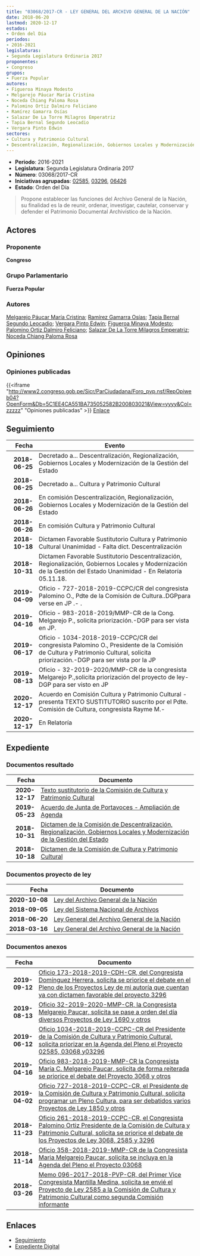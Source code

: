 ```yaml
---
title: "03068/2017-CR - LEY GENERAL DEL ARCHIVO GENERAL DE LA NACIÓN"
date: 2018-06-20
lastmod: 2020-12-17
estados:
- Orden del Día
periodos:
- 2016-2021
legislaturas:
- Segunda Legislatura Ordinaria 2017
proponentes:
- Congreso
grupos:
- Fuerza Popular
autores:
- Figueroa Minaya Modesto
- Melgarejo Páucar María Cristina
- Noceda Chiang Paloma Rosa
- Palomino Ortiz Dalmiro Feliciano
- Ramírez Gamarra Osías
- Salazar De La Torre Milagros Emperatriz
- Tapia Bernal Segundo Leocadio
- Vergara Pinto Edwin
sectores:
- Cultura y Patrimonio Cultural
- Descentralización, Regionalización, Gobiernos Locales y Modernización de la Gestión del Estado
---
```

- **Periodo**: 2016-2021
- **Legislatura**: Segunda Legislatura Ordinaria 2017
- **Número**: 03068/2017-CR
- **Iniciativas agrupadas**: [02585](../../02500/02585), [03296](../../03200/03296), [06426](../../06400/06426)
- **Estado**: Orden del Día

> Propone establecer las funciones del Archivo General de la Nación, su finalidad es la de reunir, ordenar, investigar, cautelar, conservar y defender el Patrimonio Documental Archivístico de la Nación.


## Actores

### Proponente

**Congreso**

### Grupo Parlamentario

**Fuerza Popular**

### Autores

[Melgarejo Páucar María Cristina](mailto:mailto:mmelgarejo@congreso.gob.pe); [Ramírez Gamarra Osías](mailto:mailto:oramirez@congreso.gob.pe); [Tapia Bernal Segundo Leocadio](mailto:mailto:stapia@congreso.gob.pe); [Vergara Pinto Edwin](mailto:mailto:evergara@congreso.gob.pe); [Figueroa Minaya Modesto](mailto:mailto:mfigueroam@congreso.gob.pe); [Palomino Ortiz Dalmiro Feliciano](mailto:mailto:dfpalomino@congreso.gob.pe); [Salazar De La Torre Milagros Emperatriz](mailto:mailto:msalazard@congreso.gob.pe); [Noceda Chiang Paloma Rosa](mailto:mailto:pnoceda@congreso.gob.pe)

## Opiniones

### Opiniones publicadas

{{<iframe "http://www2.congreso.gob.pe/Sicr/ParCiudadana/Foro_pvp.nsf/RepOpiweb04?OpenForm&Db=5C1EE4CA551BA735052582B200803021&View=yyyy&Col=zzzzz" "Opiniones publicadas" >}}
[Enlace](http://www2.congreso.gob.pe/Sicr/ParCiudadana/Foro_pvp.nsf/RepOpiweb04?OpenForm&Db=5C1EE4CA551BA735052582B200803021&View=yyyy&Col=zzzzz)


## Seguimiento

| Fecha | Evento |
|------:|--------|
| **2018-06-25** | Decretado a... Descentralización, Regionalización, Gobiernos Locales y Modernización de la Gestión del Estado |
| **2018-06-25** | Decretado a... Cultura y Patrimonio Cultural |
| **2018-06-26** | En comisión Descentralización, Regionalización, Gobiernos Locales y Modernización de la Gestión del Estado |
| **2018-06-26** | En comisión Cultura y Patrimonio Cultural |
| **2018-10-18** | Dictamen Favorable Sustitutorio Cultura y Patrimonio Cultural Unanimidad - Falta dict. Descentralización |
| **2018-10-31** | Dictamen Favorable Sustitutorio Descentralización, Regionalización, Gobiernos Locales y Modernización de la Gestión del Estado Unanimidad - En Relatoría 05.11.18. |
| **2019-04-09** | Oficio - 727-2018-2019-CCPC/CR del congresista Palomino O., Pdte de la Comisión de Cultura..DGPpara verse en JP .- . |
| **2019-04-16** | Oficio - 983-2018-2019/MMP-CR de la Cong. Melgarejo P., solicita priorización.-DGP para ser vista en JP. |
| **2019-06-17** | Oficio - 1034-2018-2019-CCPC/CR del congresista Palomino O., Presidente de la Comisión de Cultura y Patrimonio Cultural, solicita priorización.-DGP para ser vista por la JP |
| **2019-08-13** | Oficio - 32-2019-2020/MMP-CR de la congresista Melgarejo P.,solicita priorización del proyecto de ley-DGP para ser visto en JP |
| **2020-12-17** | Acuerdo en Comisión Cultura y Patrimonio Cultural - presenta TEXTO SUSTITUTORIO suscrito por el Pdte. Comisión de Cultura, congresista Rayme M.- |
| **2020-12-17** | En Relatoría |

## Expediente

### Documentos resultado

| Fecha | Documento |
|------:|-----------|
| **2020-12-17** | [Texto sustitutorio de la Comisión de Cultura y Patrimonio Cultural](http://www.leyes.congreso.gob.pe/Documentos/2016_2021/Texto_Sustitutorio/Proyectos_de_Ley/TS02585-20201217.pdf) |
| **2019-05-23** | [Acuerdo de Junta de Portavoces - Ampliación de Agenda](http://www.leyes.congreso.gob.pe/Documentos/2016_2021/Acuerdos/Junta_Portavoces/AJP0258520190523.pdf) |
| **2018-10-31** | [Dictamen de la Comisión de Descentralización, Regionalización, Gobiernos Locales y Modernización de la Gestión del Estado](http://www.leyes.congreso.gob.pe/Documentos/2016_2021/Dictamenes/Proyectos_de_Ley/02585DC08MAY20181031.pdf) |
| **2018-10-18** | [Dictamen de la Comisión de Cultura y Patrimonio Cultural](http://www.leyes.congreso.gob.pe/Documentos/2016_2021/Dictamenes/Proyectos_de_Ley/02585DC05MAY20181018.pdf) |

### Documentos proyecto de ley

| Fecha | Documento |
|------:|-----------|
| **2020-10-08** | [Ley del Archivo General de la Nación](http://www.leyes.congreso.gob.pe/Documentos/2016_2021/Proyectos_de_Ley_y_de_Resoluciones_Legislativas/PL06426-20201009.pdf) |
| **2018-09-05** | [Ley del Sistema Nacional de Archivos](http://www.leyes.congreso.gob.pe/Documentos/2016_2021/Proyectos_de_Ley_y_de_Resoluciones_Legislativas/PL0329620180905.pdf) |
| **2018-06-20** | [Ley General del Archivo General de la Nación](http://www.leyes.congreso.gob.pe/Documentos/2016_2021/Proyectos_de_Ley_y_de_Resoluciones_Legislativas/PL0306820180620..pdf) |
| **2018-03-16** | [Ley General del Archivo General de la Nación](http://www.leyes.congreso.gob.pe/Documentos/2016_2021/Proyectos_de_Ley_y_de_Resoluciones_Legislativas/PL0258520180316..pdf) |

### Documentos anexos

| Fecha | Documento |
|------:|-----------|
| **2019-09-12** | [Oficio 173-2018-2019-CDH-CR, del Congresista Domínguez Herrera, solicita se priorice el debate en el Pleno de los Proyectos Ley de mi autoría que cuentan ya con dictamen favorable del proyecto 3296](http://www.leyes.congreso.gob.pe/Documentos/2016_2021/Oficios/Congresistas/OFICIO-173-2018-2019-CDH-CR.pdf) |
| **2019-08-13** | [Oficio 32-2019-2020-MMP-CR, la Congresista Melgarejo Paucar, solicita se pase a orden del día diversos Proyectos de Ley 1690 y otros](http://www.leyes.congreso.gob.pe/Documentos/2016_2021/Oficios/Congresistas/OFICIO-32-2019-2020-MMP-CR.pdf) |
| **2019-06-12** | [Oficio 1034-2018-2019-CCPC-CR del Presidente de la Comisión de Cultura y Patrimonio Cultural, solicita priorizar en la Agenda del Pleno el Proyecto 02585, 03068 y03296](http://www.leyes.congreso.gob.pe/Documentos/2016_2021/Oficios/Comisiones_Ordinarias/OFICIO-1034-2018-2019-CCPC-CR.pdf) |
| **2019-04-16** | [Oficio 983-2018-2019-MMP-CR la Congresista María C. Melgarejo Paucar, solicita de forma reiterada se priorice el debate del Proyecto 3068 y otros](http://www.leyes.congreso.gob.pe/Documentos/2016_2021/Oficios/Congresistas/OFICIO-983-2018-2019-MMP-CR.pdf) |
| **2019-04-02** | [Oficio 727-2018-2019-CCPC-CR, el Presidente de la Comisión de Cultura y Patrimonio Cultural, solicita programar un Pleno Cultura, para ser debatidos varios Proyectos de Ley 1850 y otros](http://www.leyes.congreso.gob.pe/Documentos/2016_2021/Oficios/Comisiones_Ordinarias/OFICIO-727-2018-2019-CCPC-CR.pdf) |
| **2018-11-23** | [Oficio 261-2018-2019-CCPC-CR, el Congresista Palomino Ortiz Presidente de la Comisión de Cultura y Patrimonio Cultural, solicita se priorice el debate de los Proyectos de Ley 3068, 2585 y 3296](http://www.leyes.congreso.gob.pe/Documentos/2016_2021/Oficios/Comisiones_Ordinarias/OFICIO-261-2018-2019-CCPC-CR.pdf) |
| **2018-11-14** | [Oficio 358-2018-2019-MMP-CR de la Congresista Maria Melgarejo Paucar, solicita se incluya en la Agenda del Pleno el Proyecto 03068](http://www.leyes.congreso.gob.pe/Documentos/2016_2021/Oficios/Congresistas/OFICIO-358-2018-2019-MMP-CR.pdf) |
| **2018-03-26** | [Memo 096-2017-2018-PVP-CR, del Primer Vice Congresista Mantilla Medina, solicita se envié el Proyecto de Ley 2585 a la Comisión de Cultura y Patrimonio Cultural como segunda Comisión informante](http://www.leyes.congreso.gob.pe/Documentos/2016_2021/Oficios/Congresistas/MEMO-096-2017-2018-PVP-CR.pdf) |

## Enlaces

- [Seguimiento](http://www2.congreso.gob.pe/Sicr/TraDocEstProc/CLProLey2016.nsf/f7fff46988ca05b1052578e100829cc7/7107330396b99da8052582b3005bc4e2?OpenDocument)
- [Expediente Digital](http://www2.congreso.gob.pe/Sicr/TraDocEstProc/Expvirt_2011.nsf/visbusqptramdoc1621/03068?opendocument)

